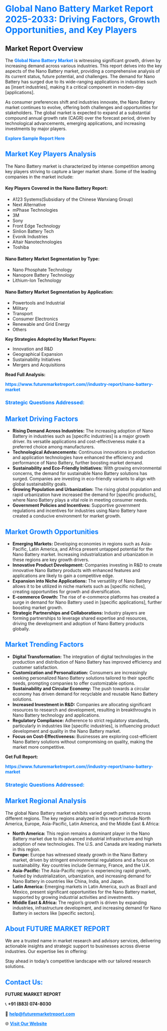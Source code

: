 <h1 style="color: #007BFF;">Global Nano Battery Market Report 2025-2033: Driving Factors, Growth Opportunities, and Key Players</h1>

<section id="overview">
<h2>Market Report Overview</h2>
<p>The <a href="https://www.futuremarketreport.com//industry-report/nano-battery-market" style="color: #007BFF; text-decoration: none;"><strong>Global Nano Battery Market</strong></a> is witnessing significant growth, driven by increasing demand across various industries. This report delves into the key aspects of the Nano Battery market, providing a comprehensive analysis of its current status, future potential, and challenges. The demand for Nano Battery has surged due to its wide-ranging applications in industries such as [insert industries], making it a critical component in modern-day [applications].</p>
<p>As consumer preferences shift and industries innovate, the Nano Battery market continues to evolve, offering both challenges and opportunities for stakeholders. The global market is expected to expand at a substantial compound annual growth rate (CAGR) over the forecast period, driven by technological advancements, emerging applications, and increasing investments by major players.</p>
</section>

<section id="overview">
<p><a href="https://www.futuremarketreport.com//request-sample/reportId=81956" style="color: #007BFF; text-decoration: none;"><strong>Explore Sample Report Here</strong></a></p>
</section>

<section id="key-players">
<h2 style="color: #007BFF;">Market Key Players Analysis</h2>
<p>The Nano Battery market is characterized by intense competition among key players striving to capture a larger market share. Some of the leading companies in the market include:</p>
<h4>Key Players Covered in the Nano Battery Report:</h4>
<ul><li>A123 Systems(Subsidiary of the Chinese Wanxiang Group)</li><li>Next Alternative</li><li>mPhase Technologies</li><li>3M</li><li>Sony</li><li>Front Edge Technology</li><li>Sinlion Battery Tech</li><li>Evonik Industries</li><li>Altair Nanotechnologies</li><li>Toshiba</li></ul>
<h4>Nano Battery Market Segmentation by Type:</h4>
<ul><li>Nano Phosphate Technology</li><li>Nanopore Battery Technology</li><li>Lithium-Ion Technology</li></ul>

<h4>Nano Battery Market Segmentation by Application:</h4>
<ul><li>Powertools and Industrial</li><li>Military</li><li>Transport</li><li>Consumer Electronics</li><li>Renewable and Grid Energy</li><li>Others</li></ul>
<p><strong>Key Strategies Adopted by Market Players:</strong></p>
<ul>
<li>Innovation and R&D</li>
<li>Geographical Expansion</li>
<li>Sustainability Initiatives</li>
<li>Mergers and Acquisitions</li>
</ul>
</section>

<section>
<p><strong>Read Full Analysis: </strong></p><a href="https://www.futuremarketreport.com//industry-report/nano-battery-market" style="color: #007BFF; text-decoration: none;"><strong>https://www.futuremarketreport.com//industry-report/nano-battery-market</strong></a>
<h3 style="color: #007BFF;">Strategic Questions Addressed:</h3>
</section>

<section id="driving-factors">
<h2 style="color: #007BFF;">Market Driving Factors</h2>
<ul>
<li><strong>Rising Demand Across Industries:</strong> The increasing adoption of Nano Battery in industries such as [specific industries] is a major growth driver. Its versatile applications and cost-effectiveness make it a preferred choice among manufacturers.</li>
<li><strong>Technological Advancements:</strong> Continuous innovations in production and application technologies have enhanced the efficiency and performance of Nano Battery, further boosting market demand.</li>
<li><strong>Sustainability and Eco-Friendly Initiatives:</strong> With growing environmental concerns, the demand for sustainable Nano Battery solutions has surged. Companies are investing in eco-friendly variants to align with global sustainability goals.</li>
<li><strong>Growing Population and Urbanization:</strong> The rising global population and rapid urbanization have increased the demand for [specific products], where Nano Battery plays a vital role in meeting consumer needs.</li>
<li><strong>Government Policies and Incentives:</strong> Supportive government regulations and incentives for industries using Nano Battery have created a conducive environment for market growth.</li>
</ul>
</section>

<section id="growth-opportunities">
<h2 style="color: #007BFF;">Market Growth Opportunities</h2>
<ul>
<li><strong>Emerging Markets:</strong> Developing economies in regions such as Asia-Pacific, Latin America, and Africa present untapped potential for the Nano Battery market. Increasing industrialization and urbanization in these regions are key growth drivers.</li>
<li><strong>Innovative Product Development:</strong> Companies investing in R&D to create innovative Nano Battery products with enhanced features and applications are likely to gain a competitive edge.</li>
<li><strong>Expansion into Niche Applications:</strong> The versatility of Nano Battery allows it to be utilized in niche markets such as [specific niches], creating opportunities for growth and diversification.</li>
<li><strong>E-commerce Growth:</strong> The rise of e-commerce platforms has created a surge in demand for Nano Battery used in [specific applications], further boosting market growth.</li>
<li><strong>Strategic Partnerships and Collaborations:</strong> Industry players are forming partnerships to leverage shared expertise and resources, driving the development and adoption of Nano Battery products globally.</li>
</ul>
</section>

<section id="trending-factors">
<h2 style="color: #007BFF;">Market Trending Factors</h2>
<ul>
<li><strong>Digital Transformation:</strong> The integration of digital technologies in the production and distribution of Nano Battery has improved efficiency and customer satisfaction.</li>
<li><strong>Customization and Personalization:</strong> Consumers are increasingly seeking personalized Nano Battery solutions tailored to their specific needs, prompting companies to offer customizable options.</li>
<li><strong>Sustainability and Circular Economy:</strong> The push towards a circular economy has driven demand for recyclable and reusable Nano Battery solutions.</li>
<li><strong>Increased Investment in R&D:</strong> Companies are allocating significant resources to research and development, resulting in breakthroughs in Nano Battery technology and applications.</li>
<li><strong>Regulatory Compliance:</strong> Adherence to strict regulatory standards, particularly in industries like [specific industries], is influencing product development and quality in the Nano Battery market.</li>
<li><strong>Focus on Cost-Effectiveness:</strong> Businesses are exploring cost-efficient Nano Battery solutions without compromising on quality, making the market more competitive.</li>
</ul>
</section>

<section>
<p><strong>Get Full Report: </strong></p><a href="https://www.futuremarketreport.com//industry-report/nano-battery-market" style="color: #007BFF; text-decoration: none;"><strong>https://www.futuremarketreport.com//industry-report/nano-battery-market</strong></a>
<h3 style="color: #007BFF;">Strategic Questions Addressed:</h3>
</section>


<section id="regional-analysis">
<h2 style="color: #007BFF;">Market Regional Analysis</h2>
<p>The global Nano Battery market exhibits varied growth patterns across different regions. The key regions analyzed in this report include North America, Europe, Asia-Pacific, Latin America, and the Middle East & Africa:</p>
<ul>
<li><strong>North America:</strong> This region remains a dominant player in the Nano Battery market due to its advanced industrial infrastructure and high adoption of new technologies. The U.S. and Canada are leading markets in this region.</li>
<li><strong>Europe:</strong> Europe has witnessed steady growth in the Nano Battery market, driven by stringent environmental regulations and a focus on sustainability. Key countries include Germany, France, and the U.K.</li>
<li><strong>Asia-Pacific:</strong> The Asia-Pacific region is experiencing rapid growth, fueled by industrialization, urbanization, and increasing demand for Nano Battery in countries like China, India, and Japan.</li>
<li><strong>Latin America:</strong> Emerging markets in Latin America, such as Brazil and Mexico, present significant opportunities for the Nano Battery market, supported by growing industrial activities and investments.</li>
<li><strong>Middle East & Africa:</strong> The region’s growth is driven by expanding industries, infrastructure development, and increasing demand for Nano Battery in sectors like [specific sectors].</li>
</ul>
</section>

<footer>
<h2 style="color: #007BFF;">About FUTURE MARKET REPORT</h2>
<p>We are a trusted name in market research and advisory services, delivering actionable insights and strategic support to businesses across diverse industries. Our expertise lies in offering:</p>

<p>Stay ahead in today’s competitive landscape with our tailored research solutions.</p>

<h2 style="color: #007BFF;">Contact Us:</h2>
<p><strong>FUTURE MARKET REPORT</strong></p>
<p>📞 <strong>+91 (883) 074-8030</strong></p>
<p>📧 <strong><a href="mailto:help@futuremarketreport.com" style="color: #007BFF;">help@futuremarketreport.com</a></strong></p>
<p>🌐 <strong><a href="https://www.futuremarketreport.com/" style="color: #007BFF;">Visit Our Website</a></strong></p>
</footer>